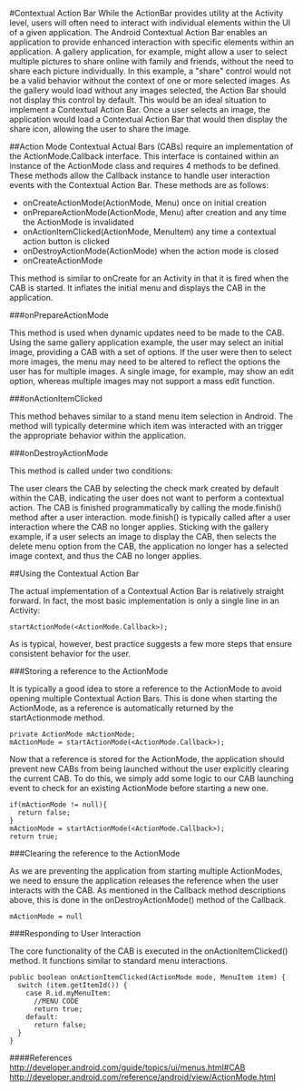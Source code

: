 #Contextual Action Bar
While the ActionBar provides utility at the Activity level, users will often need to interact with individual elements within the UI of a given application. The Android Contextual Action Bar enables an application to provide enhanced interaction with specific elements within an application. A gallery application, for example, might allow a user to select multiple pictures to share online with family and friends, without the need to share each picture individually. In this example, a "share" control would not be a valid behavior without the context of one or more selected images. As the gallery would load without any images selected, the Action Bar should not display this control by default. This would be an ideal situation to implement a Contextual Action Bar. Once a user selects an image, the application would load a Contextual Action Bar that would then display the share icon, allowing the user to share the image.

##Action Mode
Contextual Actual Bars (CABs) require an implementation of the ActionMode.Callback interface. This interface is contained within an instance of the ActionMode class and requires 4 methods to be defined. These methods allow the Callback instance to handle user interaction events with the Contextual Action Bar. These methods are as follows:

* onCreateActionMode(ActionMode, Menu) once on initial creation
* onPrepareActionMode(ActionMode, Menu) after creation and any time the ActionMode is invalidated
* onActionItemClicked(ActionMode, MenuItem) any time a contextual action button is clicked
* onDestroyActionMode(ActionMode) when the action mode is closed
* onCreateActionMode

This method is similar to onCreate for an Activity in that it is fired when the CAB is started. It inflates the initial menu and displays the CAB in the application.

###onPrepareActionMode

This method is used when dynamic updates need to be made to the CAB. Using the same gallery application example, the user may select an initial image, providing a CAB with a set of options. If the user were then to select more images, the menu may need to be altered to reflect the options the user has for multiple images. A single image, for example, may show an edit option, whereas multiple images may not support a mass edit function.

###onActionItemClicked

This method behaves similar to a stand menu item selection in Android. The method will typically determine which item was interacted with an trigger the appropriate behavior within the application.

###onDestroyActionMode

This method is called under two conditions:

The user clears the CAB by selecting the check mark created by default within the CAB, indicating the user does not want to perform a contextual action.
The CAB is finished programmatically by calling the mode.finish() method after a user interaction.
mode.finish() is typically called after a user interaction where the CAB no longer applies. Sticking with the gallery example, if a user selects an image to display the CAB, then selects the delete menu option from the CAB, the application no longer has a selected image context, and thus the CAB no longer applies.

##Using the Contextual Action Bar

The actual implementation of a Contextual Action Bar is relatively straight forward. In fact, the most basic implementation is only a single line in an Activity:

```
startActionMode(<ActionMode.Callback>);
```

As is typical, however, best practice suggests a few more steps that ensure consistent behavior for the user.

###Storing a reference to the ActionMode

It is typically a good idea to store a reference to the ActionMode to avoid opening multiple Contextual Action Bars. This is done when starting the ActionMode, as a reference is automatically returned by the startActionmode method.

```
private ActionMode mActionMode;
mActionMode = startActionMode(<ActionMode.Callback>);
```

Now that a reference is stored for the ActionMode, the application should prevent new CABs from being launched without the user explicitly clearing the current CAB. To do this, we simply add some logic to our CAB launching event to check for an existing ActionMode before starting a new one.

```
if(mActionMode != null){
  return false;
}
mActionMode = startActionMode(<ActionMode.Callback>);
return true;
```

###Clearing the reference to the ActionMode

As we are preventing the application from starting multiple ActionModes, we need to ensure the application releases the reference when the user interacts with the CAB. As mentioned in the Callback method descriptions above, this is done in the onDestroyActionMode() method of the Callback.

```
mActionMode = null
```

###Responding to User Interaction

The core functionality of the CAB is executed in the onActionItemClicked() method. It functions similar to standard menu interactions.

```
public boolean onActionItemClicked(ActionMode mode, MenuItem item) {
  switch (item.getItemId()) {
    case R.id.myMenuItem:
      //MENU CODE
      return true;
    default:
      return false;
  }
}
```

####References
http://developer.android.com/guide/topics/ui/menus.html#CAB
http://developer.android.com/reference/android/view/ActionMode.html